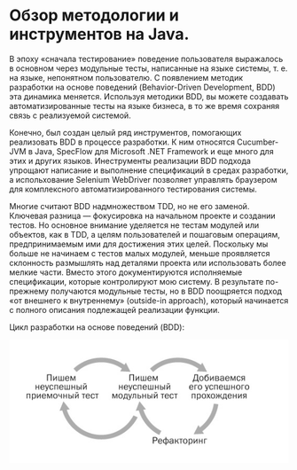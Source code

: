 # Обзор методологии и инструментов на Java.

В эпоху «сначала тестирование» поведение пользователя выражалось в основном через модульные тесты, написанные на языке системы, т. е. на языке, непонятном пользователю. С появлением методик разработки на основе поведений (Behavior-Driven Development, BDD) эта динамика меняется. Используя методики BDD, вы можете создавать автоматизированные тесты на языке бизнеса, в то же время сохраняя связь с реализуемой системой.

Конечно, был создан целый ряд инструментов, помогающих реализовать BDD в процессе разработки. К ним относятся Cucumber-JVM в Java, SpecFlow для Microsoft .NET Framework и еще много для этих и других языков. Инеструменты реализации BDD подхода упрощают написание и выполнение спецификаций в средах разработки, а испольхование Selenium WebDriver позволяет управлять браузером для комплексного автоматизированного тестирования системы.

Многие считают BDD надмножеством TDD, но не его заменой. Ключевая разница — фокусировка на начальном проекте и создании тестов. Но основное внимание уделяется не тестам модулей или объектов, как в TDD, а целям пользователей и пошаговым операциям, предпринимаемым ими для достижения этих целей. Поскольку мы больше не начинаем с тестов малых модулей, меньше проявляется склонность размышлять над деталями проекта или использовать более мелкие части. Вместо этого документируются исполняемые спецификации, которые контролируют мою систему. В результате по-прежнему получаются модульные тесты, но в BDD поощряется подход «от внешнего к внутреннему» (outside-in approach), который начинается с полного описания подлежащей реализации функции.

Цикл разработки на основе поведений (BDD):

![](../resources/BDD.png)